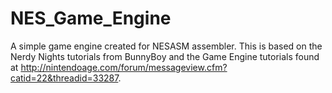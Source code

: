 # NES_Game_Engine
A simple game engine created for NESASM assembler. This is based on the Nerdy Nights tutorials from BunnyBoy and the Game Engine tutorials found at http://nintendoage.com/forum/messageview.cfm?catid=22&threadid=33287.
